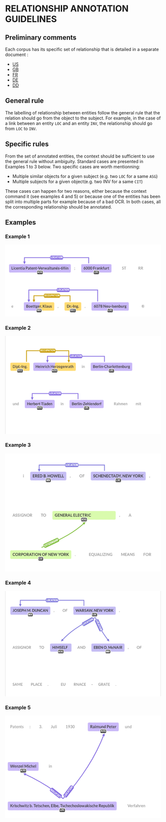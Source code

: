 # RELATIONSHIP ANNOTATION GUIDELINES

## Preliminary comments

Each corpus has its specific set of relationship that is detailed in a separate document : 
* [US](US_ANNOTATION_GUIDELINES.md) 
* [GB](GB_ANNOTATION_GUIDELINES.md)
* [FR](FR_ANNOTATION_GUIDELINES.md)
* [DE](DE_ANNOTATION_GUIDELINES.md)
* [DD](DD_ANNOTATION_GUIDELINES.md)

## General rule

The labelling of relationship between entities follow the general rule that the relation should go from the object to the subject. For example, in the case of a link between an entity `LOC` 
and an entity `INV`, the relationship should go from `LOC` to `INV`.

## Specific rules

From the set of annotated entities, the context should be sufficient to use the general rule without ambiguity. Standard cases are presented in Examples 1 to 3 below.
Two specific cases are worth mentionning:
* Multiple similar objects for a given subject (e.g. two `LOC` for a same `ASG`)
* Multiple subjects for a given object(e.g. two INV for a same `CIT`)

These cases can happen for two reasons, either because the context command it (see examples 4 and 5) or because one of the entities has been split into multiple parts for example because of a bad OCR.
In both cases, all the corresponding relationship should be annotated.

## Examples

### Example 1
![Example 1](./img/DERelationFormat2_a.png)

### Example 2
![Example 2](./img/DERelationFormat1_a.png)

### Example 3
![Example 3](./img/annot_format1_us_3.png)

### Example 4
![Example 4](./img/annot_format1_us_4.png)

### Example 5
![Example 5](./img/DERelationFormat1_b.png)
